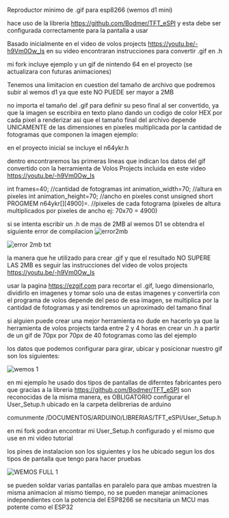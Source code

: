 Reproductor minimo de .gif para esp8266 (wemos d1 mini)

hace uso de la libreria https://github.com/Bodmer/TFT_eSPI y esta debe ser configurada correctamente para la pantalla a usar

Basado inicialmente en el video de volos projects https://youtu.be/-h9Vm0Ow_Is
en su video encontraran instrucciones para convertir .gif en .h

mi fork incluye ejemplo y un gif de nintendo 64 en el proyecto (se actualizara con futuras animaciones)


Tenemos una limitacion en cuestion del tamaño de archivo que podremos subir al wemos d1 ya que este NO PUEDE ser mayor a 2MB

no importa el tamaño del .gif para definir su peso final al ser convertido, ya que la imagen se escribira en texto plano
dando un codigo de color HEX por cada pixel a renderizar asi que el tamaño final del archivo depende UNICAMENTE 
de las dimensiones en pixeles multiplicada por la cantidad de fotogramas que componen la imagen
ejemplo: 

en el proyecto inicial se incluye el n64ykr.h

dentro encontraremos las primeras lineas que indican los datos del gif convertido con la herramienta de Volos Projects incluida en este video https://youtu.be/-h9Vm0Ow_Is

int frames=40;                                  //cantidad de fotogramas
int animation_width=70;                         //altura en pixeles
int animation_height=70;                        //ancho en pixeles
const unsigned short PROGMEM n64ykr[][4900]=.   //pixeles de cada fotograma (pixeles de altura multiplicados por pixeles de ancho ej: 70x70 = 4900)


si se intenta escribir un .h de mas de 2MB al wemos D1 se obtendra el siguiente error de compilacion
![error2mb](https://user-images.githubusercontent.com/22075544/133444391-43233e0b-8c29-4b2a-bfdf-4f0e14375723.png)

![error 2mb txt](https://user-images.githubusercontent.com/22075544/133444420-6d3af46d-4ed8-41f7-9182-740d2be619e1.png)

la manera que he utilizado para crear .gif y que el resultado NO SUPERE LAS 2MB es seguir las instrucciones del video de volos projects https://youtu.be/-h9Vm0Ow_Is

usar la pagina https://ezgif.com para recortar el .gif, luego dimensionarlo, dividirlo en imagenes y tomar solo una de estas imagenes y convertirla con el programa de volos
depende del peso de esa imagen, se multiplica por la cantidad de fotogramas y asi tendremos un aproximado del tamano final

si alguien puede crear una mejor herramienta no dude en hacerlo ya que la herramienta de volos projects tarda entre 2 y 4 horas
en crear un .h a partir de un gif de 70px por 70px de 40 fotogramas como las del ejemplo

los datos que podemos configurar para girar, ubicar y posicionar nuestro gif son los siguientes:

![wemos 1](https://user-images.githubusercontent.com/22075544/133444910-a7ce19af-8c3b-4174-924e-4dcf0554a9dd.png)

en mi ejemplo he usado dos tipos de pantallas de diferntes fabricantes pero que gracias a la libreria https://github.com/Bodmer/TFT_eSPI 
son reconocidas de la misma manera, es OBLIGATORIO configurar el User_Setup.h ubicado en la carpeta delibrerias de arduino

comunmente /DOCUMENTOS/ARDUINO/LIBRERIAS/TFT_eSPI/User_Setup.h

en mi fork podran encontrar mi User_Setup.h configurado y el mismo que use en mi video tutorial

los pines de instalacion son los siguientes y los he ubicado segun los dos tipos de pantalla que tengo para hacer pruebas

![WEMOS FULL 1](https://user-images.githubusercontent.com/22075544/133446622-8721413a-7022-4276-bb50-610a4b62e091.jpg)

se pueden soldar  varias pantallas en paralelo para que ambas muestren la misma animacion al mismo tiempo, no se pueden manejar animaciones independientes
con la potencia del ESP8266 se necsitaria un MCU mas potente como el ESP32
